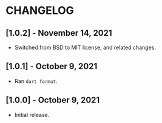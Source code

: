 # CHANGELOG

## [1.0.2] - November 14, 2021

* Switched from BSD to MIT license, and related changes.

## [1.0.1] - October 9, 2021

* Ran `dart format`.

## [1.0.0] - October 9, 2021

* Initial release.
